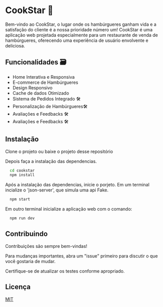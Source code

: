 
# CookStar 🍔

Bem-vindo ao CookStar, o lugar onde os hambúrgueres ganham vida e a satisfação do cliente é a nossa prioridade número um! CookStar é uma aplicação web projetada especialmente para um restaurante de venda de hambúrgueres, oferecendo uma experiência de usuário envolvente e deliciosa.




## Funcionalidades 🗃️

- Home Interativa e Responsiva
- E-commerce de Hambúrgueres
- Design Responsivo 
- Cache de dados Otimizado
- Sistema de Pedidos Integrado 🛠 
- Personalização de Hambúrgueres🛠
- Avaliações e Feedbacks 🛠
- Avaliações e Feedbacks 🛠



## Instalação
Clone o projeto ou baixe o projeto desse repositório

Depois faça a instalação das dependencias.
```bash
  cd cookstar
  npm install 
```

Após a instalação das dependencias, inicie o porjeto. Em um terminal incialize o 'json-server', que simula uma api Fake.

```bash
  npm start 
```
Em outro terminal inicialize a aplicação web com o comando:

```bash
  npm run dev
```
## Contribuindo

Contribuições são sempre bem-vindas!

Para mudanças importantes, abra um "issue" primeiro para discutir o que você gostaria de mudar.

Certifique-se de atualizar os testes conforme apropriado.

## Licença

[MIT](https://choosealicense.com/licenses/mit/)

